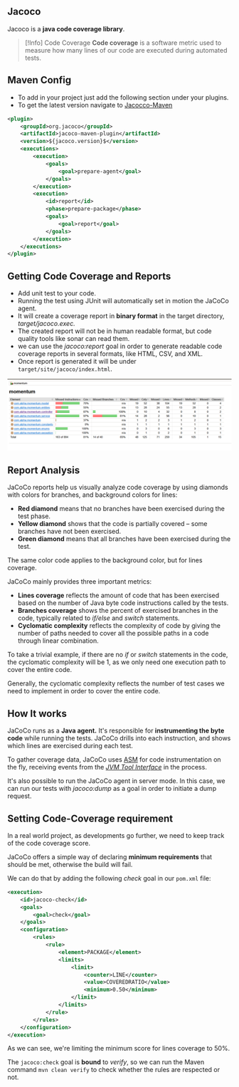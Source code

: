 ## Jacoco
Jacoco is a **java code coverage library**.

> [!Info] Code Coverage
> **Code coverage** is a software metric used to measure how many lines of our code are executed during automated tests.

## Maven Config
- To add in your project just add the following section under your plugins.
- To get the latest version navigate to [Jacocco-Maven](https://mvnrepository.com/artifact/org.jacoco/jacoco-maven-plugin)

```xml
<plugin>
    <groupId>org.jacoco</groupId>
    <artifactId>jacoco-maven-plugin</artifactId>
    <version>${jacoco.version}$</version>
    <executions>
        <execution>
            <goals>
                <goal>prepare-agent</goal>
            </goals>
        </execution>
        <execution>
            <id>report</id>
            <phase>prepare-package</phase>
            <goals>
                <goal>report</goal>
            </goals>
        </execution>
    </executions>
</plugin>
```

## Getting Code Coverage and Reports
- Add unit test to your code.
- Running the test using JUnit will automatically set in motion the JaCoCo agent.
- It will create a coverage report in **binary format** in the target directory, _target/jacoco.exec._
- The created report will not be in human readable format, but code quality tools like sonar can read them.
- we can use the _jacoco:report_ goal in order to generate readable code coverage reports in several formats, like HTML, CSV, and XML.
- Once report is generated it will be under `target/site/jacoco/index.html`.

![Jacoco-Report](images/jacoco-report.png)

## Report Analysis
JaCoCo reports help us visually analyze code coverage by using diamonds with colors for branches, and background colors for lines:

-   **Red diamond** means that no branches have been exercised during the test phase.
-   **Yellow diamond** shows that the code is partially covered – some branches have not been exercised.
-   **Green diamond** means that all branches have been exercised during the test.

The same color code applies to the background color, but for lines coverage.

JaCoCo mainly provides three important metrics:

-   **Lines coverage** reflects the amount of code that has been exercised based on the number of Java byte code instructions called by the tests.
-   **Branches coverage** shows the percent of exercised branches in the code, typically related to _if/else_ and _switch_ statements.
-   **Cyclomatic complexity** reflects the complexity of code by giving the number of paths needed to cover all the possible paths in a code through linear combination.

To take a trivial example, if there are no _if_ or _switch_ statements in the code, the cyclomatic complexity will be 1, as we only need one execution path to cover the entire code.

Generally, the cyclomatic complexity reflects the number of test cases we need to implement in order to cover the entire code.

## How It works
JaCoCo runs as a **Java agent.** It's responsible for **instrumenting the byte code** while running the tests. JaCoCo drills into each instruction, and shows which lines are exercised during each test.

To gather coverage data, JaCoCo uses [ASM](http://asm.ow2.org/) for code instrumentation on the fly, receiving events from the [_JVM Tool Interface_](https://docs.oracle.com/en/java/javase/11/docs/specs/jvmti.html) in the process.

It's also possible to run the JaCoCo agent in server mode. In this case, we can run our tests with _jacoco:dump_ as a goal in order to initiate a dump request.

## Setting Code-Coverage requirement
In a real world project, as developments go further, we need to keep track of the code coverage score.

JaCoCo offers a simple way of declaring **minimum requirements** that should be met, otherwise the build will fail.

We can do that by adding the following _check_ goal in our `pom.xml` file:

```xml
<execution>
    <id>jacoco-check</id>
    <goals>
        <goal>check</goal>
    </goals>
    <configuration>
        <rules>
            <rule>
                <element>PACKAGE</element>
                <limits>
                    <limit>
                        <counter>LINE</counter>
                        <value>COVEREDRATIO</value>
                        <minimum>0.50</minimum>
                    </limit>
                </limits>
            </rule>
        </rules>
    </configuration>
</execution>
```

As we can see, we're limiting the minimum score for lines coverage to 50%.

The `jacoco:check` goal is **bound** to _verify_, so we can run the Maven command `mvn clean verify` to check whether the rules are respected or not.